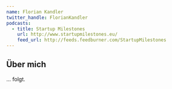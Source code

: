 ```yaml
---
name: Florian Kandler
twitter_handle: FlorianKandler
podcasts:
  - title: Startup Milestones
    url: http://www.startupmilestones.eu/
    feed_url: http://feeds.feedburner.com/StartupMilestones
---
```


## Über mich

... folgt.